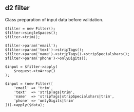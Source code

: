 ## d2 filter

Class preparation of input data before validation.

```
$filter = new Filter();
$filter->singleSpaces();
$filter->trim();

$filter->param('email');
$filter->param('text')->stripTags();
$filter->param('name')->stripTags()->stripSpecialshars();
$filter->param('phone')->onlyDigits();

$input = $filter->apply(
    $request->toArray()
);
```

```
$input = (new Filter([
    'email' => 'trim',
    'text'  => 'stripTags|trim',
    'name'  => 'stripTags|stripSpecialshars|trim',
    'phone' => 'onlyDigits|trim'
]))->apply($data);
```
